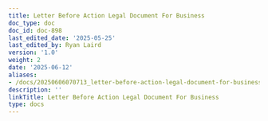 ```yaml
---
title: Letter Before Action Legal Document For Business
doc_type: doc
doc_id: doc-898
last_edited_date: '2025-05-25'
last_edited_by: Ryan Laird
version: '1.0'
weight: 2
date: '2025-06-12'
aliases:
- /docs/20250606070713_letter-before-action-legal-document-for-business_1_1/
description: ''
linkTitle: Letter Before Action Legal Document For Business
type: docs
---
```


